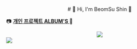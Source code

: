 

<div align=center>
# 🛫 Hi, I'm BeomSu Shin 🛬
</div>

 📷 [<strong>개인 프로젝트 ALBUM'S </strong>](http://3.38.214.0/) 📸 

 
 <div align=center>
  <img align="center" src="https://github-readme-stats.vercel.app/api/top-langs/?username=bum2us&theme=dracula&exclude_repo=clone-web-scrapper,clone-zoom&hide=Procfile&layout=com"/>
 </div>
 <div align=center>
  <img align="left" src="https://github-readme-stats.vercel.app/api?username=bum2us&show_icons=true&theme=dracula"/>  
 </div>

